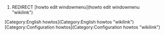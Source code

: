 1.  REDIRECT [howto edit windowmenu](howto edit windowmenu "wikilink")

[Category:English howtos](Category:English howtos "wikilink")
[Category:Configuration
howtos](Category:Configuration howtos "wikilink")
